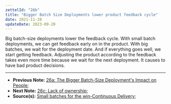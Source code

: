 ```yaml
---
zettelId: "26b"
title: "Bigger Batch Size Deployments lower product feedback cycle"
date: 2021-11-28
updateDate: 2023-09-20
---
```


Big batch-size deployments lower the feedback cycle. With small batch deployments, we can get feedback early on in the product. With big batches, we wait for the deployment date. And if everything goes well, we start getting feedback. Adjusting the product according to the feedback takes even more time because we wait for the next deployment. It causes to have bad product decisions.

---

- **Previous Note:** [26a: The Bigger Batch-Size Deployment's Impact on People](/notes/26a/);
- **Next Note:** [26c: Lack of ownership](/notes/26c/);
- **Source(s):** [Small batches for the win-Continuous Delivery](https://www.eferro.net/2021/01/small-batches-for-win-continuous.html);

